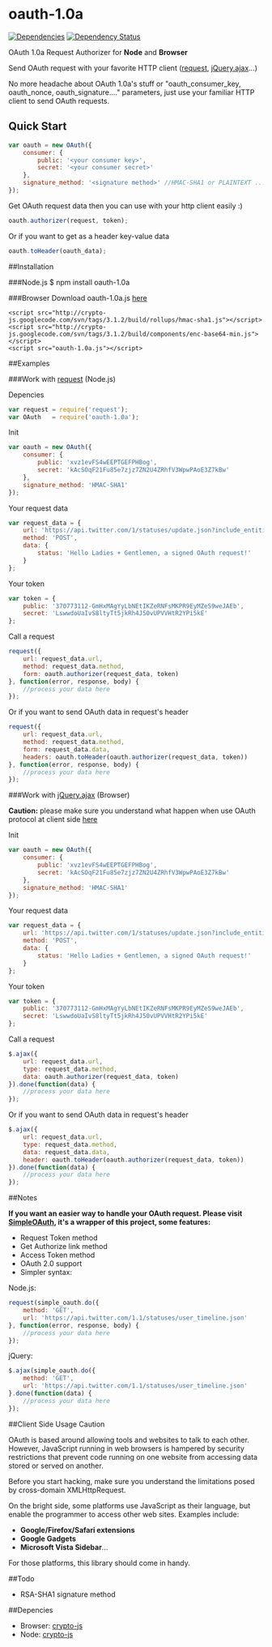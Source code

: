 oauth-1.0a
==========

[![Dependencies](https://api.travis-ci.org/joeddo/oauth-1.0a.png)](https://travis-ci.org/joeddo/oauth-1.0a)
[![Dependency Status](https://gemnasium.com/joeddo/oauth-1.0a.png)](https://gemnasium.com/joeddo/oauth-1.0a)

OAuth 1.0a Request Authorizer for **Node** and **Browser**

Send OAuth request with your favorite HTTP client ([request](https://github.com/mikeal/request), [jQuery.ajax](http://api.jquery.com/jQuery.ajax/)...)

No more headache about OAuth 1.0a's stuff or "oauth_consumer_key, oauth_nonce, oauth_signature...." parameters, just use your familiar HTTP client to send OAuth requests.

## Quick Start

```js
var oauth = new OAuth({
    consumer: {
        public: '<your consumer key>',
        secret: '<your consumer secret>'
    },
    signature_method: '<signature method>' //HMAC-SHA1 or PLAINTEXT ...
});
```

Get OAuth request data then you can use with your http client easily :)
```js
oauth.authorizer(request, token);
```

Or if you want to get as a header key-value data
```js
oauth.toHeader(oauth_data);
```


##Installation

###Node.js
    $ npm install oauth-1.0a
    
###Browser
Download oauth-1.0a.js [here](https://github.com/joeddo/oauth-1.0a/blob/master/lib/oauth-1.0a.js)

    <script src="http://crypto-js.googlecode.com/svn/tags/3.1.2/build/rollups/hmac-sha1.js"></script>
    <script src="http://crypto-js.googlecode.com/svn/tags/3.1.2/build/components/enc-base64-min.js"></script>
    <script src="oauth-1.0a.js"></script>

##Examples

###Work with [request](https://github.com/mikeal/request) (Node.js)

Depencies

```js
var request = require('request');
var OAuth   = require('oauth-1.0a');
```

Init
```js
var oauth = new OAuth({
    consumer: {
        public: 'xvz1evFS4wEEPTGEFPHBog',
        secret: 'kAcSOqF21Fu85e7zjz7ZN2U4ZRhfV3WpwPAoE3Z7kBw'
    },
    signature_method: 'HMAC-SHA1'
});
```

Your request data
```js
var request_data = {
	url: 'https://api.twitter.com/1/statuses/update.json?include_entities=true',
    method: 'POST',
    data: {
        status: 'Hello Ladies + Gentlemen, a signed OAuth request!'
    }
};
```

Your token
```js
var token = {
    public: '370773112-GmHxMAgYyLbNEtIKZeRNFsMKPR9EyMZeS9weJAEb',
    secret: 'LswwdoUaIvS8ltyTt5jkRh4J50vUPVVHtR2YPi5kE'
};
```

Call a request

```js
request({
	url: request_data.url,
	method: request_data.method,
	form: oauth.authorizer(request_data, token)
}, function(error, response, body) {
	//process your data here
});
```

Or if you want to send OAuth data in request's header

```js
request({
	url: request_data.url,
	method: request_data.method,
	form: request_data.data,
	headers: oauth.toHeader(oauth.authorizer(request_data, token))
}, function(error, response, body) {
	//process your data here
});
```

###Work with [jQuery.ajax](http://api.jquery.com/jQuery.ajax/) (Browser)

**Caution:** please make sure you understand what happen when use OAuth protocol at client side [here](#client-side-usage-caution)

Init
```js
var oauth = new OAuth({
    consumer: {
        public: 'xvz1evFS4wEEPTGEFPHBog',
        secret: 'kAcSOqF21Fu85e7zjz7ZN2U4ZRhfV3WpwPAoE3Z7kBw'
    },
    signature_method: 'HMAC-SHA1'
});
```

Your request data
```js
var request_data = {
	url: 'https://api.twitter.com/1/statuses/update.json?include_entities=true',
    method: 'POST',
    data: {
        status: 'Hello Ladies + Gentlemen, a signed OAuth request!'
    }
};
```

Your token
```js
var token = {
    public: '370773112-GmHxMAgYyLbNEtIKZeRNFsMKPR9EyMZeS9weJAEb',
    secret: 'LswwdoUaIvS8ltyTt5jkRh4J50vUPVVHtR2YPi5kE'
};
```

Call a request

```js
$.ajax({
	url: request_data.url,
	type: request_data.method,
	data: oauth.authorizer(request_data, token)
}).done(function(data) {
	//process your data here
});
```

Or if you want to send OAuth data in request's header

```js
$.ajax({
	url: request_data.url,
	type: request_data.method,
	data: request_data.data,
	header: oauth.toHeader(oauth.authorizer(request_data, token))
}).done(function(data) {
	//process your data here
});
```
##Notes

**If you want an easier way to handle your OAuth request. Please visit [SimpleOAuth](https://github.com/joeddo/SimpleOAuth), it's a wrapper of this project, some features:**

* Request Token method
* Get Authorize link method
* Access Token method
* OAuth 2.0 support
* Simpler syntax:

Node.js:

```js
request(simple_oauth.do({
    method: 'GET',
    url: 'https://api.twitter.com/1.1/statuses/user_timeline.json'
}, function(error, response, body) {
	//process your data here
});
```

jQuery:

```js
$.ajax(simple_oauth.do({
    method: 'GET',
    url: 'https://api.twitter.com/1.1/statuses/user_timeline.json'
}.done(function(data) {
	//process your data here
});
```

##Client Side Usage Caution

OAuth is based around allowing tools and websites to talk to each other.
However, JavaScript running in web browsers is hampered by security restrictions that prevent code running on one website from accessing data stored or served on another.

Before you start hacking, make sure you understand the limitations posed by cross-domain XMLHttpRequest.

On the bright side, some platforms use JavaScript as their language, but enable the programmer to access other web sites. Examples include:

* **Google/Firefox/Safari extensions**
* **Google Gadgets**
* **Microsoft Vista Sidebar**...

For those platforms, this library should come in handy.

##Todo
* RSA-SHA1 signature method

##Depencies
* Browser: [crypto-js](https://code.google.com/p/crypto-js/)
* Node: [crypto-js](https://github.com/evanvosberg/crypto-js)